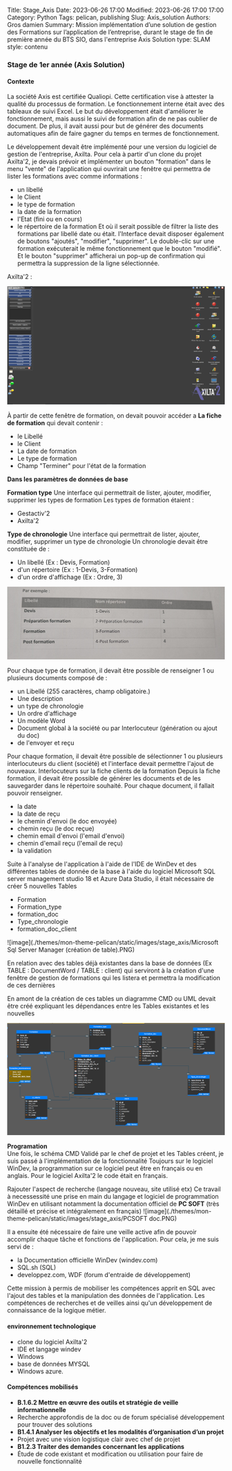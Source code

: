 Title: Stage_Axis
Date: 2023-06-26 17:00
Modified: 2023-06-26 17:00 17:00
Category: Python
Tags: pelican, publishing
Slug: Axis_solution
Authors: Gros damien
Summary: Mission implémentation d’une solution de gestion des Formations sur l’application de l’entreprise, durant le stage de fin de première année du BTS SIO, dans l'entreprise Axis Solution
type: SLAM
style: contenu

### Stage de 1er année (Axis Solution)

#### Contexte 
La société Axis est certifiée Qualiopi. Cette certification vise à attester la qualité du processus de formation. Le fonctionnement interne était avec des tableaux de suivi Excel. Le but du développement était d'améliorer le fonctionnement, mais aussi le suivi de formation afin de ne pas oublier de document. De plus, il avait aussi pour but de générer des documents automatiques afin de faire gagner du temps en termes de fonctionnement.

Le développement devait être implémenté pour une version du logiciel de gestion de l'entreprise, Axilta. Pour cela à partir d'un clone du projet Axilta'2, je devais prévoir et implémenter un bouton "formation" dans le menu "vente" de l'application qui ouvrirait une fenêtre qui permettra de lister les formations avec comme informations :

- un libellé
- le Client
- le type de formation
- la date de la formation
- l'Etat (fini ou en cours)
- le répertoire de la formation
Et où il serait possible de filtrer la liste des formations par libellé date ou était.
l'Interface devait disposer également de boutons "ajoutés", "modifier", "supprimer". Le double-clic sur une formation exécuterait le même fonctionnement que le bouton "modifié". Et le bouton "supprimer" afficherai un pop-up de confirmation qui permettra la suppression de la ligne sélectionnée.

Axilta'2 :

![image](./themes/mon-theme-pelican/static/images/stage_axis/Axilta2_menu.PNG)

À partir de cette fenêtre de formation, on devait pouvoir accéder a **La fiche de formation** qui devait contenir :

- le Libellé 
- le Client
- La date de formation 
- Le type de formation
- Champ "Terminer" pour l'état de la formation

**Dans les paramètres de données de base**

**Formation type**
Une interface qui permettrait de lister, ajouter, modifier, supprimer les types de formation
Les types de formation étaient :
- Gestactiv'2
- Axilta'2

**Type de chronologie**
Une interface qui permettrait de lister, ajouter, modifier, supprimer un type de chronologie
Un chronologie devait être constituée de :

- Un libellé (Ex : Devis, Formation)
- d'un répertoire (Ex : 1-Devis, 3-Formation)
- d'un ordre d'affichage (Ex : Ordre, 3)

![image](./themes/mon-theme-pelican/static/images/stage_axis/ex_type_chrono.jpg)

Pour chaque type de formation, il devait être possible de renseigner 1 ou plusieurs documents composé de :

- un Libellé (255 caractères, champ obligatoire.)
- Une description
- un type de chronologie
- Un ordre d'affichage
- Un modèle Word
- Document global à la société ou par Interlocuteur (génération ou ajout du doc)
- de l'envoyer et reçu

Pour chaque formation, il devait être possible de sélectionner 1 ou plusieurs interlocuteurs du client (société) et l'interface devait permettre l'ajout de nouveaux. 
Interlocuteurs sur la fiche clients de la formation
Depuis la fiche formation, il devait être possible de générer les documents et de les sauvegarder dans le répertoire souhaité. Pour chaque document, il fallait pouvoir renseigner. 

- la date
- la date de reçu
- le chemin d'envoi (le doc envoyée)
- chemin reçu (le doc reçue)
- chemin email d'envoi (l'email d'envoi)
- chemin d'email reçu (l'email de reçu)
- la validation

Suite à l'analyse de l'application à l'aide de l'IDE de WinDev et des différentes tables de donnée de la base à l'aide du logiciel Microsoft SQL server management studio 18 et Azure Data Studio, il était nécessaire de créer 5 nouvelles Tables

- Formation
- Formation_type
- formation_doc
- Type_chronologie
- formation_doc_client

![image](./themes/mon-theme-pelican/static/images/stage_axis/Microsoft Sql Server Manager (création de table).PNG)

En relation avec des tables déjà existantes dans la base de données (Ex TABLE : DocumentWord / TABLE : client) qui serviront à la création d'une fenêtre de gestion de formations qui les listera et permettra la modification de ces dernières

En amont de la création de ces tables un diagramme CMD ou UML devait être créé expliquant les dépendances entre les
Tables existantes et les nouvelles 

![image](./themes/mon-theme-pelican/static/images/stage_axis/shema_dependances.PNG)

**Programation**  
Une fois, le schéma CMD Validé par le chef de projet et les Tables créent, je suis passé à l'implémentation de la fonctionnalité 
Toujours sur le logiciel WinDev, la programmation sur ce logiciel peut être en français ou en anglais. 
Pour le logiciel Axilta'2 le code était en français.  

Rajouter l'aspect de recherche (langage nouveau, site utilisé etx)
Ce travail à necessessité une prise en main du langage et logiciel de programmation WinDev en utilisant notamment la documentation officiel de **PC SOFT** (très détaillé et précise et intégralement en français)
![image](./themes/mon-theme-pelican/static/images/stage_axis/PCSOFT doc.PNG)

Il a ensuite été nécessaire de faire une veille active afin de pouvoir accomplir chaque tâche et fonctions de l'application. Pour cela, je me suis servi de :

- la Documentation officielle WinDev (windev.com)
- SQL.sh (SQL) 
- developpez.com, WDF (forum d'entraide de développement)

Cette mission à permis de mobiliser les compétences apprit en SQL avec l'ajout des tables et la manipulation des données de l'application.
Les compétences de recherches et de veilles ainsi qu'un développement de connaissance de la logique métier.

#### environnement technologique
- clone du logiciel Axilta'2
- IDE et langage windev
- Windows
- base de données MYSQL
- Windows azure.

#### Compétences mobilisés
- **B.1.6.2 Mettre en œuvre des outils et stratégie de veille informationnelle**
- Recherche approfondis de la doc ou de forum spécialisé développement pour trouver des solutions 
- **B1.4.1 Analyser les objectifs et les modalités d’organisation d’un projet**
- Projet avec une vision logistique clair avec chef de projet
- **B1.2.3 Traiter des demandes concernant les applications**
- Étude de code existant et modification ou utilisation pour faire de nouvelle fonctionnalité
